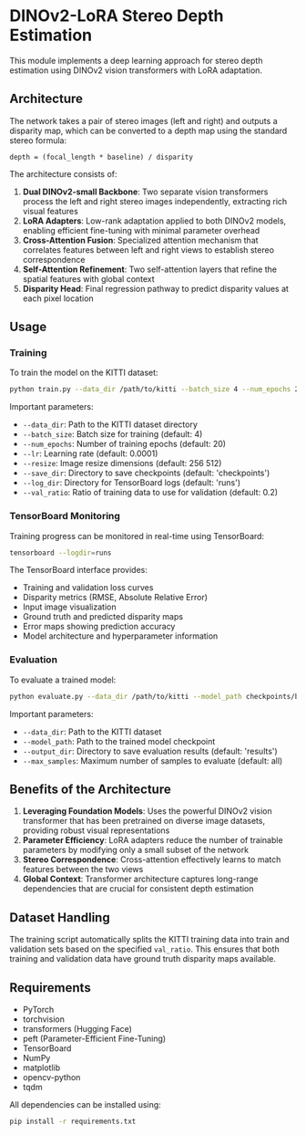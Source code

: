 # DINOv2-LoRA Stereo Depth Estimation

This module implements a deep learning approach for stereo depth estimation using DINOv2 vision transformers with LoRA adaptation.

## Architecture

The network takes a pair of stereo images (left and right) and outputs a disparity map, which can be converted to a depth map using the standard stereo formula:

```
depth = (focal_length * baseline) / disparity
```

The architecture consists of:

1. **Dual DINOv2-small Backbone**: Two separate vision transformers process the left and right stereo images independently, extracting rich visual features
2. **LoRA Adapters**: Low-rank adaptation applied to both DINOv2 models, enabling efficient fine-tuning with minimal parameter overhead
3. **Cross-Attention Fusion**: Specialized attention mechanism that correlates features between left and right views to establish stereo correspondence
4. **Self-Attention Refinement**: Two self-attention layers that refine the spatial features with global context
5. **Disparity Head**: Final regression pathway to predict disparity values at each pixel location

## Usage

### Training

To train the model on the KITTI dataset:

```bash
python train.py --data_dir /path/to/kitti --batch_size 4 --num_epochs 20
```

Important parameters:
- `--data_dir`: Path to the KITTI dataset directory
- `--batch_size`: Batch size for training (default: 4)
- `--num_epochs`: Number of training epochs (default: 20)
- `--lr`: Learning rate (default: 0.0001)
- `--resize`: Image resize dimensions (default: 256 512)
- `--save_dir`: Directory to save checkpoints (default: 'checkpoints')
- `--log_dir`: Directory for TensorBoard logs (default: 'runs')
- `--val_ratio`: Ratio of training data to use for validation (default: 0.2)

### TensorBoard Monitoring

Training progress can be monitored in real-time using TensorBoard:

```bash
tensorboard --logdir=runs
```

The TensorBoard interface provides:
- Training and validation loss curves
- Disparity metrics (RMSE, Absolute Relative Error)
- Input image visualization
- Ground truth and predicted disparity maps
- Error maps showing prediction accuracy
- Model architecture and hyperparameter information

### Evaluation

To evaluate a trained model:

```bash
python evaluate.py --data_dir /path/to/kitti --model_path checkpoints/best_model.pth
```

Important parameters:
- `--data_dir`: Path to the KITTI dataset
- `--model_path`: Path to the trained model checkpoint
- `--output_dir`: Directory to save evaluation results (default: 'results')
- `--max_samples`: Maximum number of samples to evaluate (default: all)

## Benefits of the Architecture

1. **Leveraging Foundation Models**: Uses the powerful DINOv2 vision transformer that has been pretrained on diverse image datasets, providing robust visual representations
2. **Parameter Efficiency**: LoRA adapters reduce the number of trainable parameters by modifying only a small subset of the network
3. **Stereo Correspondence**: Cross-attention effectively learns to match features between the two views
4. **Global Context**: Transformer architecture captures long-range dependencies that are crucial for consistent depth estimation

## Dataset Handling

The training script automatically splits the KITTI training data into train and validation sets based on the specified `val_ratio`. This ensures that both training and validation data have ground truth disparity maps available.

## Requirements

- PyTorch
- torchvision
- transformers (Hugging Face)
- peft (Parameter-Efficient Fine-Tuning)
- TensorBoard
- NumPy
- matplotlib
- opencv-python
- tqdm

All dependencies can be installed using:
```bash
pip install -r requirements.txt
```